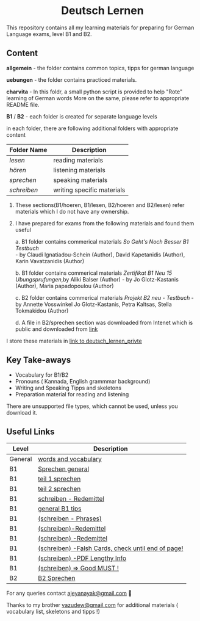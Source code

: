 <h1 align="center">Deutsch Lernen</h1>

This repository contains all my learning materials for preparing for German Language exams, level B1 and B2.

## Content

**allgemein** - the folder contains common topics, tipps for german language

**uebungen** - the folder contains practiced materials.

**charvita** - In this foldr, a small python script is provided to help "Rote" learning of German words
	       More on the same, please refer to appropriate README file.
	       
**B1** / **B2** - each folder is created for separate language levels

in each folder, there are following additional folders with appropriate content

Folder Name | Description
----------|-------------- 
*lesen* |reading materials
*hören* | listening materials
*sprechen* | speaking materials
*schreiben* | writing specific materials

1. These sections(B1/hoeren, B1/lesen, B2/hoeren and B2/lesen) refer materials which I do not have any ownership.
2. I have prepared for exams from the following materials and found them useful

	a. B1 folder contains commerical materials *So Geht's Noch Besser B1 Testbuch* <br />
	   - by Claudi lgnatiadou-Schein (Author), David Kapetanidis (Author), Karin Vavatzanidis (Author)<br />
	   
	b. B1 folder contains commerical materials *Zertifikat B1 Neu 15 Ubungsprufungen*,by Aliki Balser (Author) 
	   - by Jo Glotz-Kastanis (Author), Maria papadopoulou (Author)<br />
	   
	c. B2 folder contains commerical materials *Projekt B2 neu - Testbuch*
	   - by Annette Vosswinkel Jo Glotz-Kastanis, Petra Kaltsas, Stella Tokmakidou (Author)
	   
	d. A file in B2/sprechen section was downloaded from Intenet which is public and downloaded from [link](https://www.slideshare.net/HosseinAminottojari/goethezertifikat-b1-prfung-sprechen-themen-beispiele)

I store these materials in [link to deutsch_lernen_privte](https://github.com/ajeyln/deutsch_lernen_private)

## Key Take-aways

* Vocabulary for B1/B2
* Pronouns ( Kannada, English grammmar background)
* Writing and Speaking Tipps and skeletons
* Preparation material for reading and listening

There are unsupported file types, which cannot be used, unless you download it.  

## Useful Links

Level |  Description    
|-----|------------
General | [words and vocabulary](https://deutsch.lingolia.com/de/wortschatz)
B1| [Sprechen general](https://gfarmak.wordpress.com/2014/07/10/redemittel-b1-neu-modul-sprechen/)
B1| [teil 1 sprechen](https://www.wattpad.com/126795221-deutsch-lernen-b1-redemittel-um-etwas-zusammen-zu)
B1| [teil 2 sprechen](https://www.wattpad.com/126795994-deutsch-lernen-b1-redemittel-um-ein-thema-zu)
B1 | [schreiben - Redemittel](https://www.wattpad.com/126797062-deutsch-lernen-b1-redemittel-um-%C3%BCber-ein-thema-zu)
B1| [general B1 tips]( http://longua.org/b1.tips.php)
B1 | [(schreiben - Phrases) ]( https://vk.com/topic-9110958_25005155)
B1 | [(schreiben)-Redemittel]( https://gfarmak.wordpress.com/2011/02/16/redemittel-b1/) 
B1 | [(schreiben) -Redemittel ]( http://www.goethe.de/ins/gb/lon/pro/meet-the-germans/materialien/lerntipps/Lerntipp_Leserbrief_schreiben.pdf) 
B1 | [(schreiben) -Falsh Cards, check until end of page!]( https://quizlet.com/279645799/b1-redemittel-schriftlicher-ausdruck-flash-cards/)
B1  |[(schreiben) -PDF Lengthy Info]( https://www.hamburg.de/contentblob/12385964/9b7f3e7ea85782f29624674bb7fd0d3a/data/schreibkompetenzen-trainieren.pdf )
B1 | [(schreiben) => Good MUST !](https://gymnaziumtm.cz/files/dokumenty/DSD-I-Schriftliche-Kommunikation.pdf)
B2| [B2 Sprechen ]( http://bfu.goethe.de/b2_mod_2MX6/sprechen.php)

For any queries contact ajeyanayak@gmail.com :rocket:

Thanks to my brother vazudew@gmail.com for additional materials ( vocabulary list, skeletons and tipps !)
